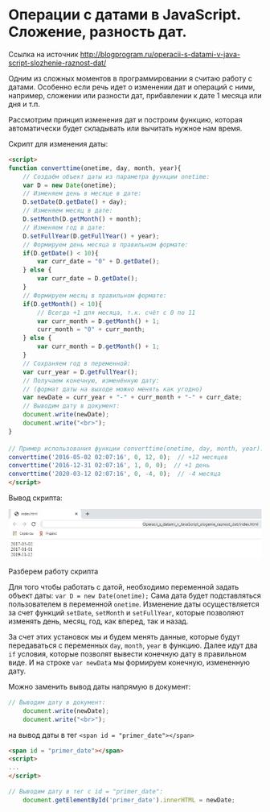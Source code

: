# Операции с датами в JavaScript. Сложение, разность дат.
Ссылка на источник http://blogprogram.ru/operacii-s-datami-v-java-script-slozhenie-raznost-dat/

Одним из сложных моментов в программировании я считаю работу с датами. Особенно если речь идет о изменении дат и операций с ними, например, сложении или разности дат, прибавлении к дате 1 месяца или дня и т.п.

Рассмотрим принцип изменения дат и построим функцию, которая автоматически будет складывать или вычитать нужное нам время.

Скрипт для изменения даты:
```html
<script>
function converttime(onetime, day, month, year){
	// Создаём объект даты из параметра функции onetime:
	var D = new Date(onetime);
	// Изменяем день в месяце в дате:
	D.setDate(D.getDate() + day);
	// Изменяем месяц в дате:
	D.setMonth(D.getMonth() + month);
	// Изменяем год в дате:
	D.setFullYear(D.getFullYear() + year);
	// Формируем день месяца в правильном формате:
	if(D.getDate() < 10){
		var curr_date = "0" + D.getDate();
	} else {
		var curr_date = D.getDate();
	}
	// Формируем месяц в правильном формате:
	if(D.getMonth() < 10){
		// Всегда +1 для месяца, т.к. счёт с 0 по 11
		var curr_month = D.getMonth() + 1;
		curr_month = "0" + curr_month;
	} else {
		var curr_month = D.getMonth() + 1;
	}
	// Сохраняем год в переменной:
	var curr_year = D.getFullYear();
	// Получаем конечную, изменённую дату:
	// (формат даты на выходе можно менять как угодно)
	var newDate = curr_year + "-" + curr_month + "-" + curr_date;
	// Выводим дату в документ:
	document.write(newDate);
	document.write("<br>");
}

// Пример использования функции converttime(onetime, day, month, year):
converttime('2016-05-02 02:07:16', 0, 12, 0);  // +12 месяцев
converttime('2016-12-31 02:07:16', 1, 0, 0);  // +1 день
converttime('2020-03-12 02:07:16', 0, -4, 0);  // -4 месяца
</script>
```
Вывод скрипта:

<img src = "vyvod_izmenennoy_daty.jpg" width = "800">

Разберем работу скрипта

Для того чтобы работать с датой, необходимо переменной задать объект даты: `var D = new Date(onetime);` Сама дата будет подставляться пользователем в переменной `onetime`. Изменение даты осуществляется за счет функций `setDate`, `setMonth` и `setFullYear`, которые позволяют изменять день, месяц, год, как вперед, так и назад.

За счет этих установок мы и будем менять данные, которые будут передаваться с переменных `day`, `month`, `year` в функцию. Далее идут два `if` условия, которые позволят вывести конечную дату в правильном виде. И на строке `var newData` мы формируем конечную, измененную дату.

Можно заменить вывод даты напрямую в документ:
```js
// Выводим дату в документ:
	document.write(newDate);
	document.write("<br>");
```
на вывод даты в тег `<span id = "primer_date"></span>`
```html
<span id = "primer_date"></span>
<script>
...
</script>
```
```js
// Выводим дату в тег с id = "primer_date":
	document.getElementById('primer_date').innerHTML = newDate;
```
